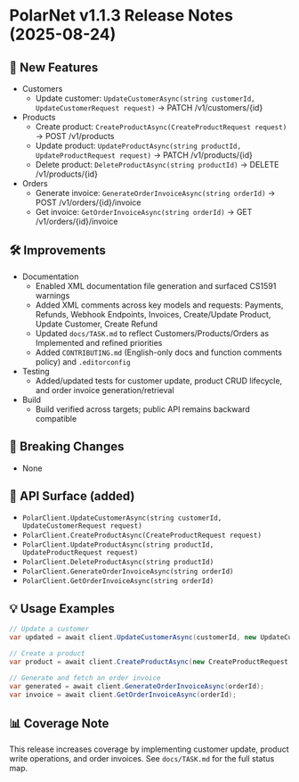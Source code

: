 # PolarNet v1.1.3 Release Notes (2025-08-24)

## 🚀 New Features

- Customers
  - Update customer: `UpdateCustomerAsync(string customerId, UpdateCustomerRequest request)` → PATCH /v1/customers/{id}
- Products
  - Create product: `CreateProductAsync(CreateProductRequest request)` → POST /v1/products
  - Update product: `UpdateProductAsync(string productId, UpdateProductRequest request)` → PATCH /v1/products/{id}
  - Delete product: `DeleteProductAsync(string productId)` → DELETE /v1/products/{id}
- Orders
  - Generate invoice: `GenerateOrderInvoiceAsync(string orderId)` → POST /v1/orders/{id}/invoice
  - Get invoice: `GetOrderInvoiceAsync(string orderId)` → GET /v1/orders/{id}/invoice

## 🛠 Improvements

- Documentation
  - Enabled XML documentation file generation and surfaced CS1591 warnings
  - Added XML comments across key models and requests: Payments, Refunds, Webhook Endpoints, Invoices, Create/Update Product, Update Customer, Create Refund
  - Updated `docs/TASK.md` to reflect Customers/Products/Orders as Implemented and refined priorities
  - Added `CONTRIBUTING.md` (English-only docs and function comments policy) and `.editorconfig`
- Testing
  - Added/updated tests for customer update, product CRUD lifecycle, and order invoice generation/retrieval
- Build
  - Build verified across targets; public API remains backward compatible

## 🔄 Breaking Changes

- None

## 📘 API Surface (added)

- `PolarClient.UpdateCustomerAsync(string customerId, UpdateCustomerRequest request)`
- `PolarClient.CreateProductAsync(CreateProductRequest request)`
- `PolarClient.UpdateProductAsync(string productId, UpdateProductRequest request)`
- `PolarClient.DeleteProductAsync(string productId)`
- `PolarClient.GenerateOrderInvoiceAsync(string orderId)`
- `PolarClient.GetOrderInvoiceAsync(string orderId)`

## 💡 Usage Examples

```csharp
// Update a customer
var updated = await client.UpdateCustomerAsync(customerId, new UpdateCustomerRequest { Name = "New Name" });

// Create a product
var product = await client.CreateProductAsync(new CreateProductRequest { Name = "Pro Plan", IsRecurring = true, RecurringInterval = "month" });

// Generate and fetch an order invoice
var generated = await client.GenerateOrderInvoiceAsync(orderId);
var invoice = await client.GetOrderInvoiceAsync(orderId);
```

## 📊 Coverage Note

This release increases coverage by implementing customer update, product write operations, and order invoices. See `docs/TASK.md` for the full status map.
